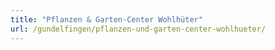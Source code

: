 ```yaml
---
title: "Pflanzen & Garten-Center Wohlhüter"
url: /gundelfingen/pflanzen-und-garten-center-wohlhueter/
---
```

